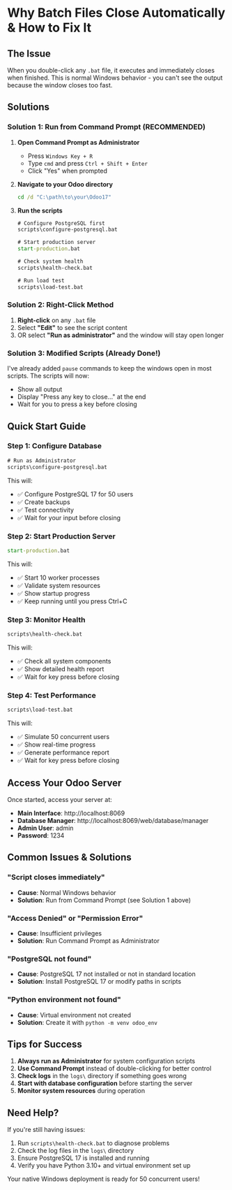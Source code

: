 # Why Batch Files Close Automatically & How to Fix It

## The Issue
When you double-click any `.bat` file, it executes and immediately closes when finished. This is normal Windows behavior - you can't see the output because the window closes too fast.

## Solutions

### Solution 1: Run from Command Prompt (RECOMMENDED)
1. **Open Command Prompt as Administrator**
   - Press `Windows Key + R`
   - Type `cmd` and press `Ctrl + Shift + Enter`
   - Click "Yes" when prompted

2. **Navigate to your Odoo directory**
   ```cmd
   cd /d "C:\path\to\your\Odoo17"
   ```

3. **Run the scripts**
   ```cmd
   # Configure PostgreSQL first
   scripts\configure-postgresql.bat
   
   # Start production server
   start-production.bat
   
   # Check system health
   scripts\health-check.bat
   
   # Run load test
   scripts\load-test.bat
   ```

### Solution 2: Right-Click Method
1. **Right-click** on any `.bat` file
2. Select **"Edit"** to see the script content
3. OR select **"Run as administrator"** and the window will stay open longer

### Solution 3: Modified Scripts (Already Done!)
I've already added `pause` commands to keep the windows open in most scripts. The scripts will now:
- Show all output
- Display "Press any key to close..." at the end
- Wait for you to press a key before closing

## Quick Start Guide

### Step 1: Configure Database
```cmd
# Run as Administrator
scripts\configure-postgresql.bat
```
This will:
- ✅ Configure PostgreSQL 17 for 50 users
- ✅ Create backups
- ✅ Test connectivity
- ✅ Wait for your input before closing

### Step 2: Start Production Server
```cmd
start-production.bat
```
This will:
- ✅ Start 10 worker processes
- ✅ Validate system resources
- ✅ Show startup progress
- ✅ Keep running until you press Ctrl+C

### Step 3: Monitor Health
```cmd
scripts\health-check.bat
```
This will:
- ✅ Check all system components
- ✅ Show detailed health report
- ✅ Wait for key press before closing

### Step 4: Test Performance
```cmd
scripts\load-test.bat
```
This will:
- ✅ Simulate 50 concurrent users
- ✅ Show real-time progress
- ✅ Generate performance report
- ✅ Wait for key press before closing

## Access Your Odoo Server

Once started, access your server at:
- **Main Interface**: http://localhost:8069
- **Database Manager**: http://localhost:8069/web/database/manager
- **Admin User**: admin
- **Password**: 1234

## Common Issues & Solutions

### "Script closes immediately"
- **Cause**: Normal Windows behavior
- **Solution**: Run from Command Prompt (see Solution 1 above)

### "Access Denied" or "Permission Error"
- **Cause**: Insufficient privileges
- **Solution**: Run Command Prompt as Administrator

### "PostgreSQL not found"
- **Cause**: PostgreSQL 17 not installed or not in standard location
- **Solution**: Install PostgreSQL 17 or modify paths in scripts

### "Python environment not found"
- **Cause**: Virtual environment not created
- **Solution**: Create it with `python -m venv odoo_env`

## Tips for Success

1. **Always run as Administrator** for system configuration scripts
2. **Use Command Prompt** instead of double-clicking for better control
3. **Check logs** in the `logs\` directory if something goes wrong
4. **Start with database configuration** before starting the server
5. **Monitor system resources** during operation

## Need Help?

If you're still having issues:
1. Run `scripts\health-check.bat` to diagnose problems
2. Check the log files in the `logs\` directory
3. Ensure PostgreSQL 17 is installed and running
4. Verify you have Python 3.10+ and virtual environment set up

Your native Windows deployment is ready for 50 concurrent users!